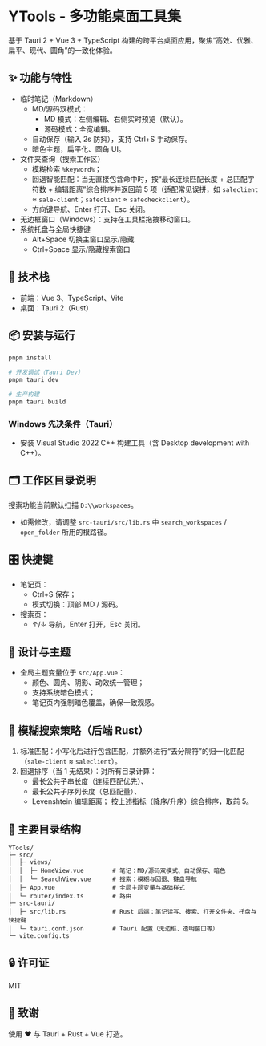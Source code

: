 # YTools - 多功能桌面工具集

基于 Tauri 2 + Vue 3 + TypeScript 构建的跨平台桌面应用，聚焦“高效、优雅、扁平、现代、圆角”的一致化体验。

## ✨ 功能与特性

- 临时笔记（Markdown）
  - MD/源码双模式：
    - MD 模式：左侧编辑、右侧实时预览（默认）。
    - 源码模式：全宽编辑。
  - 自动保存（输入 2s 防抖），支持 Ctrl+S 手动保存。
  - 暗色主题，扁平化、圆角 UI。
- 文件夹查询（搜索工作区）
  - 模糊检索 `%keyword%`；
  - 回退智能匹配：当无直接包含命中时，按“最长连续匹配长度 + 总匹配字符数 + 编辑距离”综合排序并返回前 5 项（适配常见误拼，如 `saleclient` ≈ `sale-client`；`safeclient` ≈ `safecheckclient`）。
  - 方向键导航、Enter 打开、Esc 关闭。
- 无边框窗口（Windows）：支持在工具栏拖拽移动窗口。
- 系统托盘与全局快捷键
  - Alt+Space 切换主窗口显示/隐藏
  - Ctrl+Space 显示/隐藏搜索窗口

## 🧩 技术栈

- 前端：Vue 3、TypeScript、Vite
- 桌面：Tauri 2（Rust）

## 📦 安装与运行

```bash
pnpm install

# 开发调试（Tauri Dev）
pnpm tauri dev

# 生产构建
pnpm tauri build
```

### Windows 先决条件（Tauri）
- 安装 Visual Studio 2022 C++ 构建工具（含 Desktop development with C++）。

## 🗂 工作区目录说明

搜索功能当前默认扫描 `D:\\workspaces`。

- 如需修改，请调整 `src-tauri/src/lib.rs` 中 `search_workspaces` / `open_folder` 所用的根路径。

## 🎛 快捷键

- 笔记页：
  - Ctrl+S 保存；
  - 模式切换：顶部 MD / 源码。
- 搜索页：
  - ↑/↓ 导航，Enter 打开，Esc 关闭。

## 🎨 设计与主题

- 全局主题变量位于 `src/App.vue`：
  - 颜色、圆角、阴影、动效统一管理；
  - 支持系统暗色模式；
  - 笔记页内强制暗色覆盖，确保一致观感。

## 🧠 模糊搜索策略（后端 Rust）

1. 标准匹配：小写化后进行包含匹配，并额外进行“去分隔符”的归一化匹配（`sale-client` ≈ `saleclient`）。
2. 回退排序（当 1 无结果）：对所有目录计算：
   - 最长公共子串长度（连续匹配优先）、
   - 最长公共子序列长度（总匹配量）、
   - Levenshtein 编辑距离；
   按上述指标（降序/升序）综合排序，取前 5。

## 📁 主要目录结构

```
YTools/
├─ src/
│  ├─ views/
│  │  ├─ HomeView.vue        # 笔记：MD/源码双模式、自动保存、暗色
│  │  └─ SearchView.vue      # 搜索：模糊与回退、键盘导航
│  ├─ App.vue                # 全局主题变量与基础样式
│  └─ router/index.ts        # 路由
├─ src-tauri/
│  ├─ src/lib.rs             # Rust 后端：笔记读写、搜索、打开文件夹、托盘与快捷键
│  └─ tauri.conf.json        # Tauri 配置（无边框、透明窗口等）
└─ vite.config.ts
```

## 🔒 许可证

MIT

## 🙌 致谢

使用 ❤️ 与 Tauri + Rust + Vue 打造。
